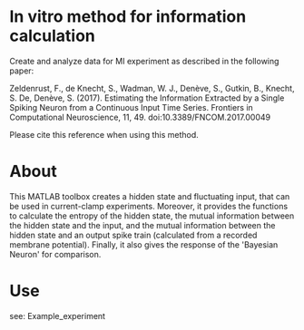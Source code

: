 # In vitro method for information calculation
Create and analyze data for MI experiment as described in the following paper: <br />

Zeldenrust, F., de Knecht, S., Wadman, W. J., Denève, S., Gutkin, B., Knecht, S. De, Denève, S. (2017). 
Estimating the Information Extracted by a Single Spiking Neuron from a Continuous Input Time Series. 
Frontiers in Computational Neuroscience, 11, 49. doi:10.3389/FNCOM.2017.00049 <br />

Please cite this reference when using this method.

# About
This MATLAB toolbox creates a hidden state and fluctuating input, that can be used in current-clamp experiments. Moreover, it provides the functions to calculate the entropy of the hidden state, the mutual information between the hidden state and the input, and the mutual information between the hidden state and an output spike train (calculated from a recorded membrane potential). Finally, it also gives the response of the 'Bayesian Neuron' for comparison.  

# Use
see: Example_experiment

